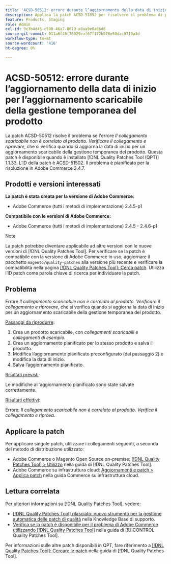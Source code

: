 ```yaml
---
title: 'ACSD-50512: errore durante l’aggiornamento della data di inizio per un aggiornamento scaricabile della gestione temporanea del prodotto'
description: Applica la patch ACSD-51892 per risolvere il problema di prestazioni di Adobe Commerce, se l’errore *Il collegamento scaricabile non è relativo al prodotto.Verifica il collegamento e riprova*, si verifica quando si aggiorna la data di inizio di un aggiornamento della gestione temporanea del prodotto scaricabile.
feature: Products, Staging
role: Admin
exl-id: 9c3b4d45-c500-46a7-8679-a8aa9e0a66d6
source-git-commit: 011a6f46f76029eaf67f172b576e58dac9710a3d
workflow-type: tm+mt
source-wordcount: '416'
ht-degree: 0%

---
```


# ACSD-50512: errore durante l’aggiornamento della data di inizio per l’aggiornamento scaricabile della gestione temporanea del prodotto

La patch ACSD-50512 risolve il problema se l&#39;errore *Il collegamento scaricabile non è correlato al prodotto. Verificare il collegamento e riprovare*, che si verifica quando si aggiorna la data di inizio per un aggiornamento scaricabile della gestione temporanea del prodotto. Questa patch è disponibile quando è installato [!DNL Quality Patches Tool (QPT)] 1.1.33. L’ID della patch è ACSD-51502. Il problema è pianificato per la risoluzione in Adobe Commerce 2.4.7.

## Prodotti e versioni interessati

**La patch è stata creata per la versione di Adobe Commerce:**

* Adobe Commerce (tutti i metodi di implementazione) 2.4.5-p1

**Compatibile con le versioni di Adobe Commerce:**

* Adobe Commerce (tutti i metodi di implementazione) 2.4.5 - 2.4.6-p1

>[!NOTE]
>
>La patch potrebbe diventare applicabile ad altre versioni con le nuove versioni di [!DNL Quality Patches Tool]. Per verificare se la patch è compatibile con la versione di Adobe Commerce in uso, aggiornare il pacchetto `magento/quality-patches` alla versione più recente e verificare la compatibilità nella pagina [[!DNL Quality Patches Tool]: Cerca patch](https://experienceleague.adobe.com/tools/commerce-quality-patches/index.html). Utilizza l’ID patch come parola chiave di ricerca per individuare la patch.

## Problema

Errore *Il collegamento scaricabile non è correlato al prodotto. Verificare il collegamento e riprovare*, che si verifica quando si aggiorna la data di inizio per un aggiornamento scaricabile della gestione temporanea del prodotto.

<u>Passaggi da riprodurre</u>:

1. Crea un prodotto scaricabile, con *collegamenti scaricabili* e *collegamenti di esempio*.
1. Crea un aggiornamento pianificato per lo stesso prodotto e salva il prodotto.
1. Modifica l’aggiornamento pianificato preconfigurato (dal passaggio 2) e modifica la data di inizio.
1. Salva l’aggiornamento pianificato.

<u>Risultati previsti</u>:

Le modifiche all&#39;aggiornamento pianificato sono state salvate correttamente.

<u>Risultati effettivi</u>:

Errore: *Il collegamento scaricabile non è correlato al prodotto. Verifica il collegamento e riprova*.

## Applicare la patch

Per applicare singole patch, utilizzare i collegamenti seguenti, a seconda del metodo di distribuzione utilizzato:

* Adobe Commerce o Magento Open Source on-premise: [[!DNL Quality Patches Tool] > Utilizzo](/help/tools/quality-patches-tool/usage.md) nella guida di [!DNL Quality Patches Tool].
* Adobe Commerce su infrastruttura cloud: [Aggiornamenti e patch > Applica patch](https://experienceleague.adobe.com/docs/commerce-cloud-service/user-guide/develop/upgrade/apply-patches.html) nella guida Commerce su infrastruttura cloud.

## Lettura correlata

Per ulteriori informazioni su [!DNL Quality Patches Tool], vedere:

* [[!DNL Quality Patches Tool] rilasciato: nuovo strumento per la gestione automatica delle patch di qualità](https://experienceleague.adobe.com/en/docs/commerce-operations/tools/quality-patches-tool/quality-patches-tool-to-self-serve-quality-patches) nella Knowledge Base di supporto.
* [Verifica se la patch è disponibile per il problema di Adobe Commerce utilizzando  [!DNL Quality Patches Tool]](/help/tools/quality-patches-tool/patches-available-in-qpt/check-patch-for-magento-issue-with-magento-quality-patches.md) nella guida di [!UICONTROL Quality Patches Tool].


Per informazioni sulle altre patch disponibili in QPT, fare riferimento a [[!DNL Quality Patches Tool]: Cercare le patch](https://experienceleague.adobe.com/tools/commerce-quality-patches/index.html) nella guida di [!DNL Quality Patches Tool].
